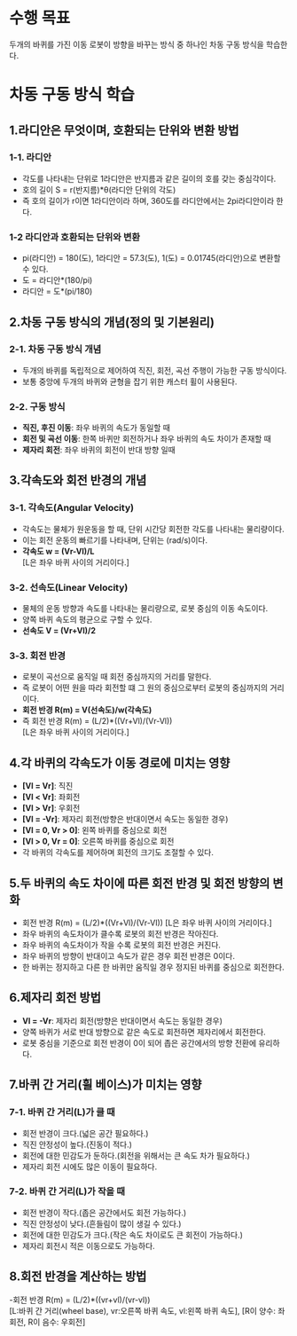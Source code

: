 # 수행 목표
두개의 바퀴를 가진 이동 로봇이 방향을 바꾸는 방식 중 하나인 차동 구동 방식을 학습한다.

# 차동 구동 방식 학습
## 1.라디안은 무엇이며, 호환되는 단위와 변환 방법
### 1-1. 라디안
 - 각도를 나타내는 단위로 1라디안은 반지름과 같은 길이의 호를 갖는 중심각이다.
 - 호의 길이 S = r(반지름)*θ(라디안 단위의 각도)
 - 즉 호의 길이가 r이면 1라디안이라 하며, 360도를 라디안에서는 2pi라디안이라 한다.
### 1-2 라디안과 호환되는 단위와 변환
 - pi(라디안) = 180(도), 1라디안 = 57.3(도), 1(도) = 0.01745(라디안)으로 변환할 수 있다.  
 - 도 = 라디안*(180/pi)
 - 라디안 = 도*(pi/180)

## 2.차동 구동 방식의 개념(정의 및 기본원리)
### 2-1. 차동 구동 방식 개념
 - 두개의 바퀴를 독립적으로 제어하여 직진, 회전, 곡선 주행이 가능한 구동 방식이다.
 - 보통 중앙에 두개의 바퀴와 균형을 잡기 위한 캐스터 휠이 사용된다. 
### 2-2. 구동 방식
 - **직진, 후진 이동**: 좌우 바퀴의 속도가 동일할 때  
 - **회전 및 곡선 이동**: 한쪽 바퀴만 회전하거나 좌우 바퀴의 속도 차이가 존재할 때  
 - **제자리 회전**: 좌우 바퀴의 회전이 반대 방향 일때  

## 3.각속도와 회전 반경의 개념
### 3-1. 각속도(Angular Velocity)
 - 각속도는 물체가 원운동을 할 때, 단위 시간당 회전한 각도를 나타내는 물리량이다.
 - 이는 회전 운동의 빠르기를 나타내며, 단위는 (rad/s)이다.
 - **각속도 w = (Vr-Vl)/L**  
 [L은 좌우 바퀴 사이의 거리이다.]
### 3-2. 선속도(Linear Velocity)
 - 물체의 운동 방향과 속도를 나타내는 물리량으로, 로봇 중심의 이동 속도이다.
 - 양쪽 바퀴 속도의 평균으로 구할 수 있다.
 - **선속도 V = (Vr+Vl)/2** 
### 3-3. 회전 반경
 - 로봇이 곡선으로 움직일 때 회전 중심까지의 거리를 말한다.
 - 즉 로봇이 어떤 원을 따라 회전할 떄 그 원의 중심으로부터 로봇의 중심까지의 거리이다.
 - **회전 반경 R(m) = V(선속도)/w(각속도)**
 - 즉 회전 반경 R(m) = (L/2)*((Vr+Vl)/(Vr-Vl))  
 [L은 좌우 바퀴 사이의 거리이다.]

## 4.각 바퀴의 각속도가 이동 경로에 미치는 영향
 - **[Vl = Vr]**: 직진
 - **[Vl < Vr]**: 좌회전
 - **[Vl > Vr]**: 우회전
 - **[Vl = -Vr]**: 제자리 회전(방향은 반대이면서 속도는 동일한 경우)
 - **[Vl = 0, Vr > 0]**: 왼쪽 바퀴를 중심으로 회전
 - **[Vl > 0, Vr = 0]**: 오른쪽 바퀴를 중심으로 회전
 - 각 바퀴의 각속도를 제어하며 회전의 크기도 조절할 수 있다.  

## 5.두 바퀴의 속도 차이에 따른 회전 반경 및 회전 방향의 변화
 - 회전 반경 R(m) = (L/2)*((Vr+Vl)/(Vr-Vl))  [L은 좌우 바퀴 사이의 거리이다.]
 - 좌우 바퀴의 속도차이가 클수록 로봇의 회전 반경은 작아진다.
 - 좌우 바퀴의 속도차이가 작을 수록 로봇의 회전 반경은 커진다.
 - 좌우 바퀴의 방향이 반대이고 속도가 같은 경우 회전 반경은 0이다.
 - 한 바퀴는 정지하고 다른 한 바퀴만 움직일 경우 정지된 바퀴를 중심으로 회전한다.  

## 6.제자리 회전 방법
 - **Vl = -Vr**: 제자리 회전(방향은 반대이면서 속도는 동일한 경우)
 - 양쪽 바퀴가 서로 반대 방향으로 같은 속도로 회전하면 제자리에서 회전한다.  
 - 로봇 중심을 기준으로 회전 반경이 0이 되어 좁은 공간에서의 방향 전환에 유리하다.  

## 7.바퀴 간 거리(휠 베이스)가 미치는 영향
### 7-1. 바퀴 간 거리(L)가 클 때
 - 회전 반경이 크다.(넓은 공간 필요하다.)
 - 직진 안정성이 높다.(진동이 적다.)
 - 회전에 대한 민감도가 둔하다.(회전을 위해서는 큰 속도 차가 필요하다.)
 - 제자리 회전 시에도 많은 이동이 필요하다.
### 7-2. 바퀴 간 거리(L)가 작을 때
 - 회전 반경이 작다.(좁은 공간에서도 회전 가능하다.)
 - 직진 안정성이 낮다.(흔들림이 많이 생길 수 있다.)
 - 회전에 대한 민감도가 크다.(작은 속도 차이로도 큰 회전이 가능하다.)
 - 제자리 회전시 적은 이동으로도 가능하다.

## 8.회전 반경을 계산하는 방법
-회전 반경 R(m) = (L/2)*((vr+vl)/(vr-vl))  
[L:바퀴 간 거리(wheel base), vr:오른쪽 바퀴 속도, vl:왼쪽 바퀴 속도], [R이 양수: 좌회전, R이 음수: 우회전]

